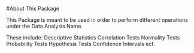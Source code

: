 #About This Package

This Package is meant to be used in order to perform different operations under the Data Analysis Name.

These include:
  Descriptive Statistics
  Correlation Tests
  Normality Tests
  Probability Tests
  Hypothesis Tests
  Confidence Intervals
  ect.


  
